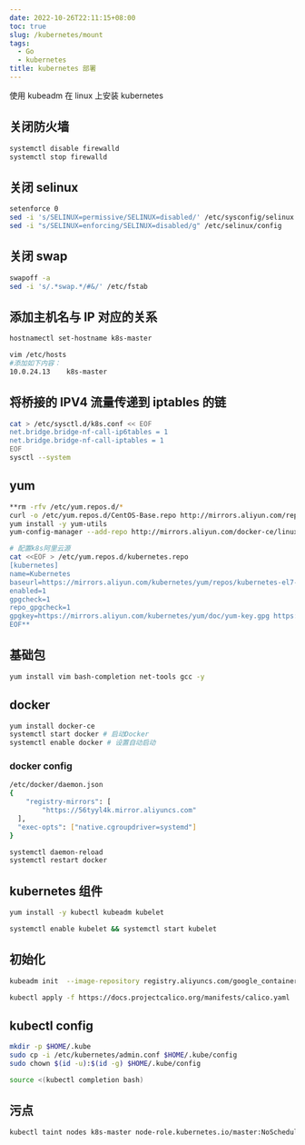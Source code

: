 ```yaml
---
date: 2022-10-26T22:11:15+08:00
toc: true
slug: /kubernetes/mount
tags:
  - Go
  - kubernetes
title: kubernetes 部署
---
```


<!--abstract-->

使用 kubeadm 在 linux 上安装 kubernetes

<!--more-->

## 关闭防火墙

```bash
systemctl disable firewalld
systemctl stop firewalld
```

## 关闭 selinux

```bash
setenforce 0
sed -i 's/SELINUX=permissive/SELINUX=disabled/' /etc/sysconfig/selinux
sed -i "s/SELINUX=enforcing/SELINUX=disabled/g" /etc/selinux/config
```

## 关闭 swap

```bash
swapoff -a
sed -i 's/.*swap.*/#&/' /etc/fstab
```

## 添加主机名与 IP 对应的关系

```bash
hostnamectl set-hostname k8s-master

vim /etc/hosts
#添加如下内容：
10.0.24.13    k8s-master
```

## 将桥接的 IPV4 流量传递到 iptables 的链

```bash
cat > /etc/sysctl.d/k8s.conf << EOF
net.bridge.bridge-nf-call-ip6tables = 1
net.bridge.bridge-nf-call-iptables = 1
EOF
sysctl --system
```

## yum

```bash
**rm -rfv /etc/yum.repos.d/*
curl -o /etc/yum.repos.d/CentOS-Base.repo http://mirrors.aliyun.com/repo/Centos-8.repo
yum install -y yum-utils
yum-config-manager --add-repo http://mirrors.aliyun.com/docker-ce/linux/centos/docker-ce.repo

# 配置k8s阿里云源
cat <<EOF > /etc/yum.repos.d/kubernetes.repo
[kubernetes]
name=Kubernetes
baseurl=https://mirrors.aliyun.com/kubernetes/yum/repos/kubernetes-el7-x86_64/
enabled=1
gpgcheck=1
repo_gpgcheck=1
gpgkey=https://mirrors.aliyun.com/kubernetes/yum/doc/yum-key.gpg https://mirrors.aliyun.com/kubernetes/yum/doc/rpm-package-key.gpg
EOF**
```

## 基础包

```bash
yum install vim bash-completion net-tools gcc -y
```

## docker

```bash
yum install docker-ce
systemctl start docker # 启动Docker
systemctl enable docker # 设置自动启动
```

### docker config

```bash
/etc/docker/daemon.json
{
	"registry-mirrors": [
		"https://56tyyl4k.mirror.aliyuncs.com"
  ],
  "exec-opts": ["native.cgroupdriver=systemd"]
}

systemctl daemon-reload
systemctl restart docker
```

## kubernetes 组件

```bash
yum install -y kubectl kubeadm kubelet

systemctl enable kubelet && systemctl start kubelet
```

## 初始化

```bash
kubeadm init  --image-repository registry.aliyuncs.com/google_containers --kubernetes-version v1.23.1 --pod-network-cidr=10.0.24.13/16

kubectl apply -f https://docs.projectcalico.org/manifests/calico.yaml
```

## kubectl config

```bash
mkdir -p $HOME/.kube
sudo cp -i /etc/kubernetes/admin.conf $HOME/.kube/config
sudo chown $(id -u):$(id -g) $HOME/.kube/config

source <(kubectl completion bash)
```

## 污点

```bash
kubectl taint nodes k8s-master node-role.kubernetes.io/master:NoSchedule-
```
